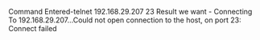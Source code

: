 Command Entered-telnet 192.168.29.207 23
Result we want - Connecting To 192.168.29.207...Could not open connection to the host, on port 23: Connect failed
